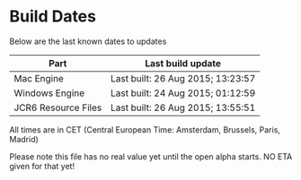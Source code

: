 # Build Dates

Below are the last known dates to updates

Part | Last build update
-----|-----
Mac Engine | Last built: 26 Aug 2015; 13:23:57
Windows Engine | Last built: 24 Aug 2015; 01:12:59
JCR6 Resource Files | Last built: 26 Aug 2015; 13:55:51
All times are in CET (Central European Time: Amsterdam, Brussels, Paris, Madrid)


Please note this file has no real value yet until the open alpha starts. NO ETA given for that yet!
